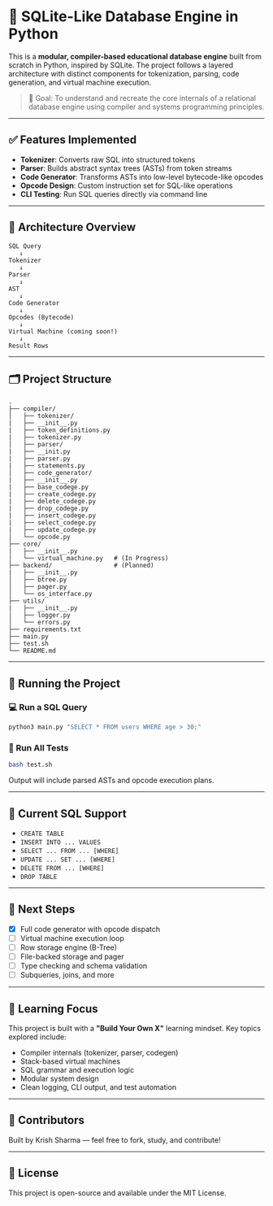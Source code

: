 # 🔧 SQLite-Like Database Engine in Python

This is a **modular, compiler-based educational database engine** built from scratch in Python, inspired by SQLite. The project follows a layered architecture with distinct components for tokenization, parsing, code generation, and virtual machine execution.

> 🎯 Goal: To understand and recreate the core internals of a relational database engine using compiler and systems programming principles.

---

## ✅ Features Implemented

- **Tokenizer**: Converts raw SQL into structured tokens
- **Parser**: Builds abstract syntax trees (ASTs) from token streams
- **Code Generator**: Transforms ASTs into low-level bytecode-like opcodes
- **Opcode Design**: Custom instruction set for SQL-like operations
- **CLI Testing**: Run SQL queries directly via command line

---

## 🧱 Architecture Overview

```
SQL Query
   ↓
Tokenizer
   ↓
Parser
   ↓
AST
   ↓
Code Generator
   ↓
Opcodes (Bytecode)
   ↓
Virtual Machine (coming soon!)
   ↓
Result Rows
```

---

## 🗂️ Project Structure

```
.
├── compiler/
│   ├── tokenizer/
|   ├── __init__.py
|   ├── token_definitions.py
|   ├── tokenizer.py
│   ├── parser/
|   ├── __init.py
|   ├── parser.py
|   ├── statements.py
│   ├── code_generator/
|   ├── __init__.py
|   ├── base_codege.py
|   ├── create_codege.py
|   ├── delete_codege.py
|   ├── drop_codege.py
|   ├── insert_codege.py
|   ├── select_codege.py
|   ├── update_codege.py
│   └── opcode.py
├── core/
|   ├── __init__.py
│   └── virtual_machine.py   # (In Progress)
├── backend/                 # (Planned)
|   ├── __init__.py
│   ├── btree.py
│   ├── pager.py
│   └── os_interface.py
├── utils/
|   ├── __init__.py
│   ├── logger.py
│   └── errors.py
├── requirements.txt 
├── main.py
├── test.sh
└── README.md
```

---

## 🚀 Running the Project

### 💻 Run a SQL Query

```bash
python3 main.py "SELECT * FROM users WHERE age > 30;"
```

### 🧪 Run All Tests

```bash
bash test.sh
```

Output will include parsed ASTs and opcode execution plans.

---

## 🔨 Current SQL Support

- `CREATE TABLE`
- `INSERT INTO ... VALUES`
- `SELECT ... FROM ... [WHERE]`
- `UPDATE ... SET ... [WHERE]`
- `DELETE FROM ... [WHERE]`
- `DROP TABLE`

---

## 🔄 Next Steps

- [x] Full code generator with opcode dispatch
- [ ] Virtual machine execution loop
- [ ] Row storage engine (B-Tree)
- [ ] File-backed storage and pager
- [ ] Type checking and schema validation
- [ ] Subqueries, joins, and more

---

## 🧠 Learning Focus

This project is built with a **"Build Your Own X"** learning mindset. Key topics explored include:

- Compiler internals (tokenizer, parser, codegen)
- Stack-based virtual machines
- SQL grammar and execution logic
- Modular system design
- Clean logging, CLI output, and test automation

---

## 🤝 Contributors

Built by Krish Sharma — feel free to fork, study, and contribute!

---

## 📘 License

This project is open-source and available under the MIT License.